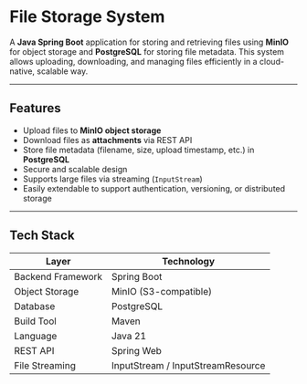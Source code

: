 # File Storage System

A **Java Spring Boot** application for storing and retrieving files using **MinIO** for object storage and **PostgreSQL** for storing file metadata. This system allows uploading, downloading, and managing files efficiently in a cloud-native, scalable way.  

---

## Features

- Upload files to **MinIO object storage**
- Download files as **attachments** via REST API
- Store file metadata (filename, size, upload timestamp, etc.) in **PostgreSQL**
- Secure and scalable design
- Supports large files via streaming (`InputStream`)  
- Easily extendable to support authentication, versioning, or distributed storage  

---

## Tech Stack

| Layer                  | Technology                             |
|------------------------|----------------------------------------|
| Backend Framework      | Spring Boot                             |
| Object Storage         | MinIO (S3-compatible)                  |
| Database               | PostgreSQL                              |
| Build Tool             | Maven                                   |
| Language               | Java 21                                |
| REST API               | Spring Web                              |
| File Streaming         | InputStream / InputStreamResource       |
